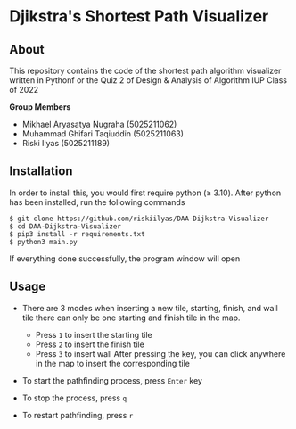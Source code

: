 # Djikstra's Shortest Path Visualizer

## About
This repository contains the code of the shortest path
algorithm visualizer written in Pythonf or the Quiz 2 of
Design & Analysis of Algorithm IUP Class of 2022

**Group Members**

- Mikhael Aryasatya Nugraha (5025211062)
- Muhammad Ghifari Taqiuddin (5025211063)
- Riski Ilyas (5025211189)

## Installation

In order to install this, you would first require python (≥ 3.10).
After python has been installed, run the following commands
```
$ git clone https://github.com/riskiilyas/DAA-Dijkstra-Visualizer
$ cd DAA-Dijkstra-Visualizer
$ pip3 install -r requirements.txt
$ python3 main.py
```

If everything done successfully, the program window will open

## Usage

- There are 3 modes when inserting a new tile, starting, finish, and wall tile
  there can only be one starting and finish tile in the map.
    - Press `1` to insert the starting tile
    - Press `2` to insert the finish tile
    - Press `3` to insert wall
  After pressing the key, you can click anywhere in the map to insert the corresponding tile

- To start the pathfinding process, press `Enter` key
- To stop the process, press `q`
- To restart pathfinding, press `r`
